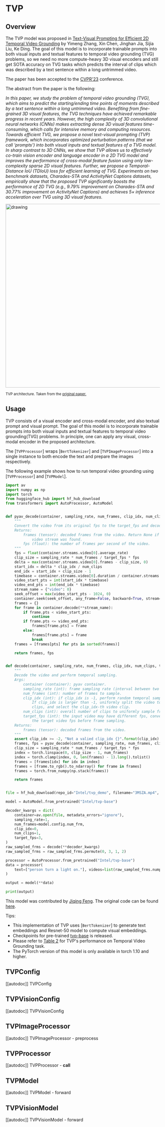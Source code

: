 <!--Copyright 2023 The Intel Team Authors and HuggingFace Inc. team. All rights reserved.

Licensed under the Apache License, Version 2.0 (the "License"); you may not use this file except in compliance with
the License. You may obtain a copy of the License at

http://www.apache.org/licenses/LICENSE-2.0

Unless required by applicable law or agreed to in writing, software distributed under the License is distributed on
an "AS IS" BASIS, WITHOUT WARRANTIES OR CONDITIONS OF ANY KIND, either express or implied. See the License for the
specific language governing permissions and limitations under the License.
-->

# TVP

## Overview

The TVP model was proposed in [Text-Visual Prompting for Efficient 2D Temporal Video Grounding](https://arxiv.org/abs/2209.14156) by Yimeng Zhang, Xin Chen, Jinghan Jia, Sijia Liu, Ke Ding. The goal of
this model is to incorporate trainable prompts into both visual inputs and textual features to temporal video grounding (TVG) problems, so we need no more compute-heavy 3D visual encoders and still get SOTA
accuracy on TVG tasks which predicts the interval of clips which was described by a text sentence within a long untrimmed video.

The paper has been accepted to the [CVPR'23](https://cvpr2023.thecvf.com/) conference.

The abstract from the paper is the following:

*In this paper, we study the problem of temporal video grounding (TVG), which aims to predict the starting/ending time points of moments described by a text sentence within a long untrimmed video. Benefiting
from fine-grained 3D visual features, the TVG techniques have achieved remarkable progress in recent years. However, the high complexity of 3D convolutional neural networks (CNNs) makes extracting dense 3D
visual features time-consuming, which calls for intensive memory and computing resources. Towards efficient TVG, we propose a novel text-visual prompting (TVP) framework, which incorporates optimized
perturbation patterns (that we call ‘prompts’) into both visual inputs and textual features of a TVG model. In sharp contrast to 3D CNNs, we show that TVP allows us to effectively co-train vision encoder
and language encoder in a 2D TVG model and improves the performance of cross-modal feature fusion using only low-complexity sparse 2D visual features. Further, we propose a Temporal-Distance
IoU (TDIoU) loss for efficient learning of TVG. Experiments on two benchmark datasets, Charades-STA and ActivityNet Captions datasets, empirically show that the proposed TVP significantly boosts
the performance of 2D TVG (e.g., 9.79% improvement on Charades-STA and 30.77% improvement on ActivityNet Captions) and achieves 5× inference acceleration over TVG using 3D visual features.*

<img src="https://huggingface.co/datasets/huggingface/documentation-images/resolve/main/transformers/model_doc/tvp_architecture.png"
alt="drawing" width="600"/> 

<small> TVP architecture. Taken from the <a href="https://arxiv.org/abs/2209.14156">original paper.</a> </small>

## Usage

TVP consists of a visual encoder and cross-modal encoder, and also textual prompt and visual prompt.
The goal of this model is to incorporate trainable prompts into both visual inputs and textual features to temporal video grounding(TVG) problems.
In principle, one can apply any visual, cross-modal encoder in the proposed architecture.

The [`TVPProcessor`] wraps [`BertTokenizer`] and [`TVPImageProcessor`] into a single instance to both
encode the text and prepare the images respectively.

The following example shows how to run temporal video grounding using [`TVPProcessor`] and [`TVPModel`].
```python
import av
import numpy as np
import torch
from huggingface_hub import hf_hub_download
from transformers import AutoProcessor, AutoModel


def pyav_decode(container, sampling_rate, num_frames, clip_idx, num_clips, target_fps):
    """
    Convert the video from its original fps to the target_fps and decode the video with PyAV decoder.
    Returns:
        frames (tensor): decoded frames from the video. Return None if the no
            video stream was found.
        fps (float): the number of frames per second of the video.
    """
    fps = float(container.streams.video[0].average_rate)
    clip_size = sampling_rate * num_frames / target_fps * fps
    delta = max(container.streams.video[0].frames - clip_size, 0)
    start_idx = delta * clip_idx / num_clips
    end_idx = start_idx + clip_size - 1
    timebase = container.streams.video[0].duration / container.streams.video[0].frames
    video_start_pts = int(start_idx * timebase)
    video_end_pts = int(end_idx * timebase)
    stream_name = {"video": 0}
    seek_offset = max(video_start_pts - 1024, 0)
    container.seek(seek_offset, any_frame=False, backward=True, stream=container.streams.video[0])
    frames = {}
    for frame in container.decode(**stream_name):
        if frame.pts < video_start_pts:
            continue
        if frame.pts <= video_end_pts:
            frames[frame.pts] = frame
        else:
            frames[frame.pts] = frame
            break
    frames = [frames[pts] for pts in sorted(frames)]

    return frames, fps


def decode(container, sampling_rate, num_frames, clip_idx, num_clips, target_fps):
    """
    Decode the video and perform temporal sampling.
    Args:
        container (container): pyav container.
        sampling_rate (int): frame sampling rate (interval between two sampled frames).
        num_frames (int): number of frames to sample.
        clip_idx (int): if clip_idx is -1, perform random temporal sampling.
            If clip_idx is larger than -1, uniformly split the video to num_clips
            clips, and select the clip_idx-th video clip.
        num_clips (int): overall number of clips to uniformly sample from the given video.
        target_fps (int): the input video may have different fps, convert it to
            the target video fps before frame sampling.
    Returns:
        frames (tensor): decoded frames from the video.
    """
    assert clip_idx >= -2, "Not a valied clip_idx {}".format(clip_idx)
    frames, fps = pyav_decode(container, sampling_rate, num_frames, clip_idx, num_clips, target_fps)
    clip_size = sampling_rate * num_frames / target_fps * fps
    index = torch.linspace(0, clip_size - 1, num_frames)
    index = torch.clamp(index, 0, len(frames) - 1).long().tolist()
    frames = [frames[idx] for idx in index]
    frames = [frame.to_rgb().to_ndarray() for frame in frames]
    frames = torch.from_numpy(np.stack(frames))

    return frames


file = hf_hub_download(repo_id="Intel/tvp_demo", filename="3MSZA.mp4", repo_type="dataset")

model = AutoModel.from_pretrained("Intel/tvp-base")

decoder_kwargs = dict(
    container=av.open(file, metadata_errors="ignore"),
    sampling_rate=1,
    num_frames=model.config.num_frm,
    clip_idx=0,
    num_clips=1,
    target_fps=3,
)
raw_sampled_frms = decode(**decoder_kwargs)
raw_sampled_frms = raw_sampled_frms.permute(0, 3, 1, 2)

processor = AutoProcessor.from_pretrained("Intel/tvp-base")
data = processor(
    text=["person turn a light on."], videos=list(raw_sampled_frms.numpy()), return_tensors="pt", max_text_length=100
)

output = model(**data)

print(output)
```


This model was contributed by [Jiqing Feng](https://huggingface.co/Jiqing). The original code can be found [here](xxx).


Tips:

- This implementation of TVP uses [`BertTokenizer`] to generate text embeddings and Resnet-50 model to compute visual embeddings.
- Checkpoints for pre-trained [tvp-base](xxx) is released.
- Please refer to [Table 2](https://arxiv.org/pdf/2303.04995.pdf) for TVP's performance on Temporal Video Grounding task.
- The PyTorch version of this model is only available in torch 1.10 and higher.


## TVPConfig

[[autodoc]] TVPConfig

## TVPVisionConfig

[[autodoc]] TVPVisionConfig

## TVPImageProcessor

[[autodoc]] TVPImageProcessor
    - preprocess

## TVPProcessor

[[autodoc]] TVPProcessor
    - __call__

## TVPModel

[[autodoc]] TVPModel
    - forward

## TVPVisionModel

[[autodoc]] TVPVisionModel
    - forward